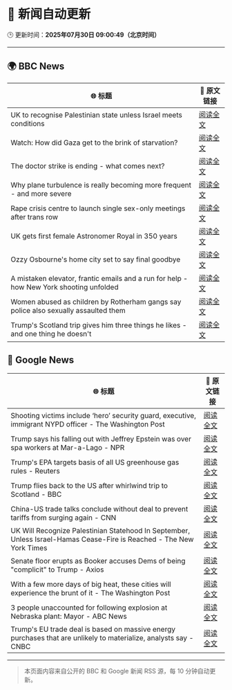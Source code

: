 # 🧠 新闻自动更新

🕒 更新时间：**2025年07月30日 09:00:49（北京时间）**

---

## 🌍 BBC News

| 🌐 标题 | 🔗 原文链接 |
|--------|-------------|
| UK to recognise Palestinian state unless Israel meets conditions | [阅读全文](https://www.bbc.com/news/articles/cpdjvn1eeplo?at_medium=RSS&at_campaign=rss) |
| Watch: How did Gaza get to the brink of starvation? | [阅读全文](https://www.bbc.com/news/videos/cjey0v4xjz9o?at_medium=RSS&at_campaign=rss) |
| The doctor strike is ending - what comes next? | [阅读全文](https://www.bbc.com/news/articles/c4glxxxj3e0o?at_medium=RSS&at_campaign=rss) |
| Why plane turbulence is really becoming more frequent - and more severe | [阅读全文](https://www.bbc.com/news/articles/ckgy7jx082ro?at_medium=RSS&at_campaign=rss) |
| Rape crisis centre to launch single sex-only meetings after trans row | [阅读全文](https://www.bbc.com/news/articles/cvgp558qkz0o?at_medium=RSS&at_campaign=rss) |
| UK gets first female Astronomer Royal in 350 years | [阅读全文](https://www.bbc.com/news/articles/c741lll88q5o?at_medium=RSS&at_campaign=rss) |
| Ozzy Osbourne's home city set to say final goodbye | [阅读全文](https://www.bbc.com/news/articles/c3v3lle5z3wo?at_medium=RSS&at_campaign=rss) |
| A mistaken elevator, frantic emails and a run for help - how New York shooting unfolded | [阅读全文](https://www.bbc.com/news/articles/cy85737235go?at_medium=RSS&at_campaign=rss) |
| Women abused as children by Rotherham gangs say police also sexually assaulted them | [阅读全文](https://www.bbc.com/news/articles/cn9y0lvpyqvo?at_medium=RSS&at_campaign=rss) |
| Trump's Scotland trip gives him three things he likes - and one thing he doesn't | [阅读全文](https://www.bbc.com/news/articles/cly42x8k55lo?at_medium=RSS&at_campaign=rss) |

## 📰 Google News

| 🌐 标题 | 🔗 原文链接 |
|--------|-------------|
| Shooting victims include ‘hero’ security guard, executive, immigrant NYPD officer - The Washington Post | [阅读全文](https://news.google.com/rss/articles/CBMijgFBVV95cUxOa3l6Y2RvNmFxS0tBZjFDcWNGRUtXNU5QMDRTVEtueU5jcnhSa2t1ZDU1cmdXWTA3QzJOcEstZm56Qml5MXA2YndBYUo1VjU5OGhKY21sSTRPZVloLURPYlhDZ09EblFYeHhrNXFKaEJRaElXOHlOdGtjc3hLVnRFeGRTdjlXbUpnbVhFV3dR?oc=5) |
| Trump says his falling out with Jeffrey Epstein was over spa workers at Mar-a-Lago - NPR | [阅读全文](https://news.google.com/rss/articles/CBMimwFBVV95cUxNc3ZUMFlkY0F3VUtQSVNtTE1nVHAzdF9ULUhSckhYai1vNjZ3a0hDWHpydllVTFgxSTAyQ3ZjUV9acFpjLUlYTWZRVTJpUU9OR1JRT09ESjBuYS1vZG94Vm40VEU2X0ZlTll4X2VReDNrVkUxUmZNWmVaMDlhS1U5UElESGR0WkUzU1o0NFhFZGxoeWoxMGN6dzRrWQ?oc=5) |
| Trump's EPA targets basis of all US greenhouse gas rules - Reuters | [阅读全文](https://news.google.com/rss/articles/CBMiqAFBVV95cUxONmZGS0lURTlGODNOeURjMGxlMld0a05VMVprMXU4Xzl0eVFkUjFUdlctRklHcFFvY0ZUM0tXWjRVVDMtY1JtUHJseHZKYjB5QU1zLVphbk8wcUk0bFlfWUFmblpnYjllR2Z5d2lwY2ZMcVBGRTFCM1NibVl3UFNPSjB0YW16R1lWWXJkUUkxUVo4RUZmU3FMZ0ZJRXMyTGpSME8tLVJKamI?oc=5) |
| Trump flies back to the US after whirlwind trip to Scotland - BBC | [阅读全文](https://news.google.com/rss/articles/CBMiWkFVX3lxTE5Hc2lXeHpGYkRqTUxha2JFRDVkcXd2a3lvYVo3S0VDR0s1M3NmWVJ1Q3J2VEVWWEFBYU5YMzUteWxHaXRfQmd5LTBPU2dOZkRFYnhUWlVBd3V3UdIBX0FVX3lxTFB0djdXeWhaMGp3US1ZZFdla1RqLWZWTDVLYWRXUFBWYzI5UUZlbE1rS0U1RzcwNE1Hb0V1Szk2ZHVTWDNZSVFZblRBa29DT01pTUN5RG0wTWh2RTQ1dGtF?oc=5) |
| China-US trade talks conclude without deal to prevent tariffs from surging again - CNN | [阅读全文](https://news.google.com/rss/articles/CBMia0FVX3lxTE1aOHFZYmJ1R3M2d205WDdFaE9MUXBUblJSNjZvelRzRjRPcDMwOHdrWFgzNWJhNDJqbU1PUDJaZlpyYldYVW9wSW9CMnNXbEFBU0R2N3l6bVFCeks0ckNMdXlvdUcyMEh1Zzln0gFwQVVfeXFMT0xkVFhwM0Z6bDExSG5EdGFSc0F2U25aMTRzZ1pBLUNwX2luRGRidEtkeXN1ZlExTGdVVFZOcl9QeVhiLWpnNW10LW4waVVpSk9STVp1RndTWjgxc3ZCQ240SDFLU2JCNVNfamdMVDdTMQ?oc=5) |
| UK Will Recognize Palestinian Statehood In September, Unless Israel-Hamas Cease-Fire is Reached - The New York Times | [阅读全文](https://news.google.com/rss/articles/CBMilgFBVV95cUxOY2Fxa2tyNEtWOHBuWXREUzh3MmRRYWVBQW5qdXJLVlF6cTRiVS1uSklKZnpydnVzRXlxaU82RURsLVR3b2pjdEJuenFKaGxvaEJWN3h3ajdDNTRlY0VoT0lVVEJQRWJ3RGlhbVlaQXNUOWdnMzFpMHhLTURpVE1TMU5ubmttOHRnZWlqUkVVMDJUcGtpOHc?oc=5) |
| Senate floor erupts as Booker accuses Dems of being "complicit" to Trump - Axios | [阅读全文](https://news.google.com/rss/articles/CBMiigFBVV95cUxPUmRYMzR3b0wtS25Sbzlsc2lsWG9fZXE1TDJKVXFfdG16bEtjWFBtMVltRk5USTJBUlpXeFYtNzdpcGtqNVJQYkVkLTFuV2pDZmIyRVVhMkhNNnpseF9zdWhwU2JicXdHb3NxRDhmcW9yeHNFdkRaZDR4VWhQaW1PTFJDQjhYVWIzTkE?oc=5) |
| With a few more days of big heat, these cities will experience the brunt of it - The Washington Post | [阅读全文](https://news.google.com/rss/articles/CBMif0FVX3lxTE82bEtISFU3TzduOUhIS3BsSVRaUWFjTlc2Skp0WDlqSjlXSnJKTFFZMmdWeFZKd3FCdTd5RFdrcFJlb243WG0yQ2dzT2RBTm5JaGpQb2tnc3N5XzY0RG55TlRiSENDWURvdVlIV2ExOXMwT1RYWllDX2VvVEcyQUU?oc=5) |
| 3 people unaccounted for following explosion at Nebraska plant: Mayor - ABC News | [阅读全文](https://news.google.com/rss/articles/CBMigwFBVV95cUxPQkhGam4tbmR1X3N1MHBOOUVNNmhXYjNONFdDWEU5MVZpWW9SNEhIeVphMklfOFFLbnNtS0JsUGptVEx2NmpVeEtrZVNPTVdkUDFYRHpGTFZwRWV6YndKWmQzUl8xTFl2aUN4NUxDUEYwbWdPS0FJUGtKb3FvV1hoOElQQdIBiAFBVV95cUxOS2U5bHBSR1dvZmR4Szh1ZUllTW1HMVBSRi1INFQwaG5nNVhuV1BNQU15ejZUTVE4VTFvQVowUjdtVGpwR3dOaEh0ejZUVzVXeUtBSUFDX0NhV0NRd2tXa3BWd1lJbnh6NHZUYVFEQ09YWTExZFFyWWU1TEFYNm9JM2RTd2s4T3px?oc=5) |
| Trump's EU trade deal is based on massive energy purchases that are unlikely to materialize, analysts say - CNBC | [阅读全文](https://news.google.com/rss/articles/CBMiiwFBVV95cUxPVlRlTWtEMV9qTzQtVUdWZU90M1JjekRjdkRsUEx6QkVqVzZxQjFRc0JKMWNYR2VmV3FEM1JtbzNXX0E0UDNTdXFzSmZwMnVBaE02LWJxUGpUZkVsVVNCbWtqSUlRTkNpbUpJRGhiYWp4NXVpblZiUW1FbngybWxFNWkwb0ZzOFlGdmxj0gGQAUFVX3lxTFBJVzFCYlVXWVdFalpqb1lVZ0FIREhIV2hqUmdXSG9RX2FTYTJfNC1DcW5kUnJSek9RNFNKWUpoUmx6QXpmVFRqaS1hMW5wZGxGaHk4aXhRanlRSF9jcjBnYmUxdmpzYVZadV8zSUdsQlRjdElmNjBYSjNob3doRkp1dkc4RkJLWWVhZEFsd1YtQg?oc=5) |

---
> 本页面内容来自公开的 BBC 和 Google 新闻 RSS 源，每 10 分钟自动更新。